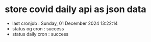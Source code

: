 # store covid daily api as json data

- last cronjob : Sunday, 01 December 2024 13:22:14
- status og cron : success
- status daily cron : success
      
      